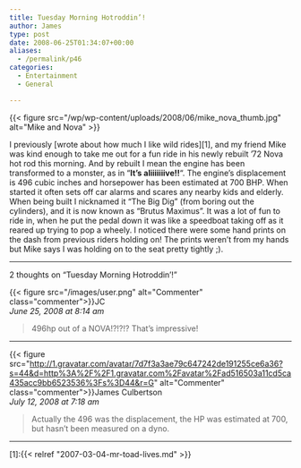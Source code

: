 ```yaml
---
title: Tuesday Morning Hotroddin’!
author: James
type: post
date: 2008-06-25T01:34:07+00:00
aliases:
  - /permalink/p46
categories:
  - Entertainment
  - General

---
```

{{< figure src="/wp/wp-content/uploads/2008/06/mike_nova_thumb.jpg" alt="Mike and Nova" >}}

I previously [wrote about how much I like wild rides][1], and my friend Mike was kind enough to take me out for a fun ride in his newly rebuilt &#8217;72 Nova hot rod this morning. And by rebuilt I mean the engine has been transformed to a monster, as in &#8220;**It&#8217;s aliiiiiiive!!**&#8220;. The engine&#8217;s displacement is 496 cubic inches and horsepower has been estimated at 700 BHP. When started it often sets off car alarms and scares any nearby kids and elderly. When being built I nicknamed it &#8220;The Big Dig&#8221; (from boring out the cylinders), and it is now known as &#8220;Brutus Maximus&#8221;. It was a lot of fun to ride in, when he put the pedal down it was like a speedboat taking off as it reared up trying to pop a wheely. I noticed there were some hand prints on the dash from previous riders holding on! The prints weren&#8217;t from my hands but Mike says I was holding on to the seat pretty tightly ;).

****
2 thoughts on “Tuesday Morning Hotroddin’!”

{{< figure src="/images/user.png" alt="Commenter" class="commenter">}}JC  
_June 25, 2008 at 8:14 am_

>496hp out of a NOVA!?!?!? That’s impressive!

****

{{< figure src="http://1.gravatar.com/avatar/7d7f3a3ae79c647242de191255ce6a36?s=44&d=http%3A%2F%2F1.gravatar.com%2Favatar%2Fad516503a11cd5ca435acc9bb6523536%3Fs%3D44&r=G" alt="Commenter" class="commenter">}}James Culbertson  
_July 12, 2008 at 7:18 am_

>Actually the 496 was the displacement, the HP was estimated at 700, but hasn’t been measured on a dyno.

****

 [1]:{{< relref "2007-03-04-mr-toad-lives.md" >}}
